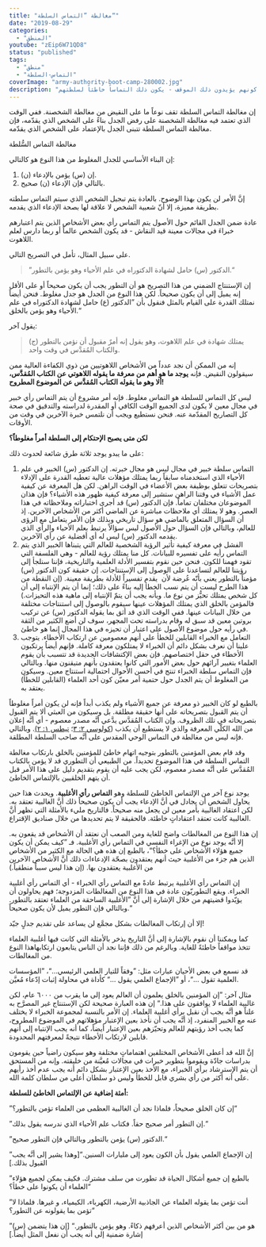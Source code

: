 ```yaml
---
title: "مغالطة ”التماس السلطة“"
date: "2019-08-29"
categories: 
  - "المنطق"
youtube: "zEip6W71QD8"
status: "published"
tags: 
  - "منطق"
  - "التماس-السلطة"
coverImage: "army-authority-boot-camp-280002.jpg"
description: "حين يتم العمل على إثبات موقف ما من خلال التماس سلطة أحد الأشخاص أو مجموعة منهم كونهم يؤيدون ذلك الموقف - يكون ذلك التماساً خاطئاً لسلطتهم."
---
```


إن مغالطة التماس السلطة تقف نوعاً ما على النقيض من مغالطة الشخصنة. ففي الوقت الذي تعتمد فيه مغالطة الشخصنة على رفض الجدل بناءً على الشخص الذي يقدّمه، فإن مغالطة التماس السلطة تتبنى الجدل بالإعتماد على الشخص الذي يقدّمه. 

مغالطة التماس السُّلطة

إن البناء الأساسي للجدل المغلوط من هذا النوع هو كالتالي:

1.  إن (س) يؤمن بالإدعاء (ن).
2.  بالتالي فإن الإدعاء (ن) صحيح.

إنَّ الأمر لن يكون بهذا الوضوح. بالعادة يتم تبجيل الشخص الذي سيتم التماس سلطته بطريقة مميزة، إلا أنّ شعبية الشخص لا علاقة لها بصحة الإدعاء الذي يقدمه.

عادة ضمن الجدل القائم حول الأصول يتم التماس رأي بعض الأشخاص الذين يتم اعتبارهم خبراءَ في مجالات معينة قيد النقاش - قد يكون الشخص عالماً أو ربما دارس لعلم اللاهوت.

على سبيل المثال، تأمل في التصريح التالي.

> ”الدكتور (س) حامل لشهادة الدكتوراه في علم الأحياء وهو يؤمن بالتطور.“

إن الإستنتاج الضمني من هذا التصريح هو أن التطور يجب أن يكون صحيحاً أو على الأقل إنه يميل إلى أن يكون صحيحاً. لكن هذا النوع من الجدل هو جدل مغلوط. فنحن أيضاً نمتلك القدرة على القيام بالمثل فنقول بأن ”الدكتور (ع) حامل لشهادة الدكتوراه في علم الأحياء وهو يؤمن بالخلق.“

يقول آخر:
> (ج) يمتلك شهادة في علم اللاهوت، وهو يقول إنه أمرٌ مقبول أن نؤمن بالتطور والكتاب المُقدَّس في وقت واحد.

إنه من الممكن أن نجد عدداً من الأشخاص اللاهوتيين من ذوي الكفاءة العالية ممن سيقولون النقيض. فإنه **يوجد ما هو أهم من معرفة ما يقوله اللاهوتي عن الكتاب المُقدَّس، ألا وهو ما يقوله الكتاب المُقدَّس عن الموضوع المطروح!**

ليس كل التماس للسلطة هو التماس مغلوط. فإنه أمر مشروع أن يتم التماس رأي خبير في مجال معين لا يكون لدى الجميع الوقت الكافي أو المقدرة لدراسته والتدقيق في صحة كل التصاريح المقدّمة عنه. فنحن نستطيع ويجب أن نلتمس خبرة الآخرين في وقت من الأوقات.

**لكن متى يصبح الإحتكام إلى السلطة أمراً مغلوطاً؟**

على ما يبدو يوجد ثلاثة طرق شائعة لحدوث ذلك:

1. التماس سلطة خبير في مجال ليس هو مجال خبرته. إن الدكتور (س) الخبير في علم الأحياء الذي استخدمناه سابقاً ربما يمتلك مؤهلات عالية تعطيه القدرة على الإدلاء بتصريحات تتعلق بوظيفة بعض الأعضاء في الوقت الراهن. لكن هل المعرفة عن كيفية عمل الأشياء في وقتنا الراهن ستشير إلى معرفة كيفية ظهور هذه الأشياء؟ فإن هذان الموضوعان مختلفان تماماً. فإن الدكتور (س) قد أجرى اختباراته وملاحظاته في هذا العصر. وهو لا يمتلك أي ملاحظات مباشرة عن الماضي أكثر من الأشخاص الآخرين. إذ أن السؤال المتعلق بالماضي هو سؤال تاريخي وبذلك فإن الأمر يتعامل مع الرؤى للعالم، وبالتالي فإن السؤال حول الأصول ليس سؤالاً يرتبط بعلم الأحياء والرأي الذي يقدمه الدكتور (س) ليس له أي أفضلية عن رأي الآخرين.
2. الفشل في معرفة كيفية تأثير الرؤية الشخصية للعالم التي يتبناها الخبير الذي يتم التماس رأيه على تفسيره للبيانات. كل منا يمتلك رؤية للعالم - وهي الفلسفة التي تقود فهمنا للكون. فنحن حين نقوم بتفسير الأدلة العلمية والتاريخية، فإننا سنلجأ إلى رؤيتنا للعالم لتساعدنا على الوصول إلى الإستنتاجات. إن حقيقة كون الدكتور (س) مؤمناً بالتطور يعني بأنّه عُرضة لأن  يقدم تفسيراً للأدلة بطريقة معينة. (إن النقطة من هذا الطرح ليست أن يتم نسب الخطأ إليه بناءً على ذلك؛ إنما أن يتم الإنتباه إلى أن كل شخص يمتلك تحيُّز من نوع ما. وبأنه يجب أن يتمّ الإنتباه إلى ماهية هذه التحيزات.) فالمؤمن بالخلق الذي يمتلك المؤهلات عينها سيقوم بالوصول إلى استنتاجات مختلفة من خلال البيانات عينها. ففي الوقت الذي قد أثق بما يقوله الدكتور (س) عن تركيب بروتين معين قد سبق له وقام بدراسته تحت المجهر، سوف لن أضع الكثير من الثقة في رأيه حول موضوع الأصول على اعتبار أن تحيزه في هذا المجال إنما هو خاطئ.
3. التعامل مع الخبراء القابلين للخطأ على أنهم معصومين عن ارتكاب الأخطاء. يتوجب علينا أن نعرف بشكل دائم أن الخبراء لا يمتلكون معرفة كاملة. فإنهم أيضاُ يرتكبون الأخطاء في حقل اختصاصهم. فإن بعض الإكتشافات الجديدة قد تتسبب بأن يقوم العلماء بتغيير آرائهم حول بعض الأمور التي كانوا يعتقدون بأنهم متيقنون منها. وبالتالي فإن التماس سلطة الخبراء تنتج في أحسن الأحوال احتمالية استنتاج معين. وسيكون من المغلوط أن يتم الجدل حول حتمية أمر معيّن كون أحد العلماء (القابلين للخطأ) يعتقد به.

بالطبع لو كان الخبير ذو معرفة عن جميع الأشياء ولم يكذب أبداً فإنه لن يكون أمراً مغلوطاً أن يتم القبول بتصريحاته على أنها حقيقة مطلقة. بل وسيكون من العبثي ألا يتم القبول بتصريحاته في تلك الظروف. وإن الكتاب المُقدَّس يدَّعي أنَّه مصدر معصوم - أي أنَّه إعلان من الله الكلّي المعرفة والذي لا يستطيع أن يكذب ([كولوسي ٢: ٣](https://biblia.com/books/ar-vandyke/co2.3)؛ [تيطس ١: ٢)](https://biblia.com/books/ar-vandyke/ti1.2). وبالتالي فإنه ليس من مغالطة في التماس الوحي المقدس على أنَّه صاحب السلطة المطلقة.

وقد قام بعض المؤمنين بالتطور بتوجيه اتهام خاطئ للمؤمنين بالخلق بارتكاب مغالطة التماس السلطة في هذا الموضوع تحديداً. من الطبيعي أن التطوري قد لا يؤمن بالكتاب المُقدَّس على أنَّه مصدر معصوم، لكن يجب عليه أن يقوم بتقديم دليل على هذا الأمر قبل أن يتهم الخلقيين بالإلتماس الخاطئ.

يوجد نوع آخر من الإلتماس الخاطئ للسلطة وهو **التماس رأي الأغلبية**. ويحدث هذا حين يحاول الشخص أن يجادل في أنَّ الإدعاء يجب أن يكون صحيحاً ذلك أنَّ الغالبية تعتقد به. لكن اعتقاد الغالبية بأمر معين لن يجعل منه صحيحاً. فالتاريخ مليء بالأمثلة التي تظهر أنَّ الغالبية كانت تعتقد اعتقاداتٍ خاطئة. فالحقيقة لا يتم تحديدها من خلال صناديق الإقتراع.

إن هذا النوع من المغالطات واضح للغاية ومن الصعب أن نعتقد أن الأشخاص قد يقعون به. إلا أنَّه يوجد نوع من الإغراء النفسي في التماس رأي الأغلبية. فـ ”كيف يمكن أن يكون جميع هؤلاء الأشخاص على خطأ؟“، بالطبع إن هذه هي الحالة مع الكثير من الأشخاص الذين هم جزء من الأغلبية حيث أنهم يعتقدون بصحّة الإدعاءات ذلك أنَّ الأشخاص الآخرين من الأغلبية يعتقدون بها. (إن هذا ليس سبباً منطقياً.)

إن التماس رأي الأغلبية يرتبط عادةً مع التماس رأي الخبراء - أي التماس رأي أغلبية الخبراء. ويقع التطوريّون عادة في هذا النوع من المغالطات المزدوجة؛ فهم يحاولون أن يؤيّدوا قضيتهم من خلال الإشارة إلى أنَّ ”الأغلبية الساحقة من العلماء تعتقد بالتطور. وبالتالي فإن التطور يميل لأن يكون صحيحاً.“

إلا أن إرتكاب المغالطات بشكل مجمَّع لن يساعد على تقديم جدلٍ جيّد! 

كما ويمكننا أن نقوم بالإشارة إلى أنَّ التاريخ يذخر بالأمثلة التي كانت فيها أغلبية العلماء تتخذ مواقفاً خاطئةً للغاية. وبالرغم من ذلك فإننا نجد أن الناس يتابعون ارتكابهاهذا النوع من المغالطات.

قد نسمع في بعض الأحيان عبارات مثل: ”وفقاً للتيار العلمي الرئيسي…“، ”المؤسسات العلمية تقول …“، أو ”الإجماع العلمي يقول …“ كأداة في محاولة إثبات إدّعاء مُعيَّن.

مثال آخر: ”إن المؤمنين بالخلق يعلمون أن العالم يعود إلى ما يقرب من ٦٠٠٠ عام، لكن غالبية العلماء لا يوافقون على هذا.“ إن هذه العبارة صحيحة لكن الإستنتاج غير المصرَّح به علناً هو أنَّه يجب أن نقبل برأي أغلبية العلماء. إن الأمر بالنسبة لمجموعة الخبراء لا يختلف عنه مع الخبير المنفرد، إذ أنَّه يجب أن نأخذ بعين الإعتبار مؤهلاتهم في الموضوع المطروح، كما يجب أخذ رؤيتهم للعالم وتحيّزهم بعين الإعتبار أيضاً، كما أنه يجب الإنتباه إلى أنهم قابلين لارتكاب الأخطاء نتيجةً لمعرفتهم المحدودة.

إنَّ الله قد أعطى الأشخاص المختلفين اهتماماتٍ مختلفة وهو سيكون راضياً حين يقومون بدراسات جادّة ويقوموا بتطوير خبرات في مجالات مُعيَّنة من خليقته. وإنه من المستحق أن يتم الإسترشاد برأي الخبراء، مع الأخذ بعين الإعتبار بشكل دائم أنه يجب عدم أخذ رأيهم على أنه أكثر من رأي بشري قابل للخطأ وليس ذو سلطان أعلى من سلطان كلمة الله.

**أمثة إضافية عن الإلتماس الخاطئ للسلطة:**

”إن كان الخلق صحيحاً، فلماذا نجد أن الغالبية العظمى من العلماء تؤمن بالتطور؟“

”إن التطور أمر صحيح حقاً. فكتاب علم الأحياء الذي ندرسه يقول بذلك.“

”الدكتور (س) يؤمن بالتطور وبالتالي فإن التطور صحيح.“

”إن الإجماع العلمي يقول بأن الكون يعود إلى مليارات السنين.“\[وهذا يشير إلى أنَّه يجب القبول بذلك.\]

”بالطبع إن جميع أشكال الحياة قد تطورت من سلف مشترك. فكيف يمكن لجميع هؤلاء العلماء أن يكونوا على خطأ؟“

”أنت تؤمن بما يقوله العلماء عن الجاذبية الأرضية، الكهرباء، الكيمياء، و غيرها. فلماذا لا تؤمن بما يقولونه عن التطور؟“

”(س) هو من بين أكثر الأشخاص الذين أعرفهم ذكاءً. وهو يؤمن بالتطور.“ \[إن هذا يتضمن إشارة ضمنية إلى أنه يجب أن نفعل المثل أيضاً.\]
